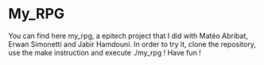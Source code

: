 # My_RPG
You can find here my_rpg, a epitech project that I did with Matéo Abribat, Erwan Simonetti and Jabir Hamdouni.
In order to try it, clone the repository, use the make instruction and execute ./my_rpg ! Have fun !

